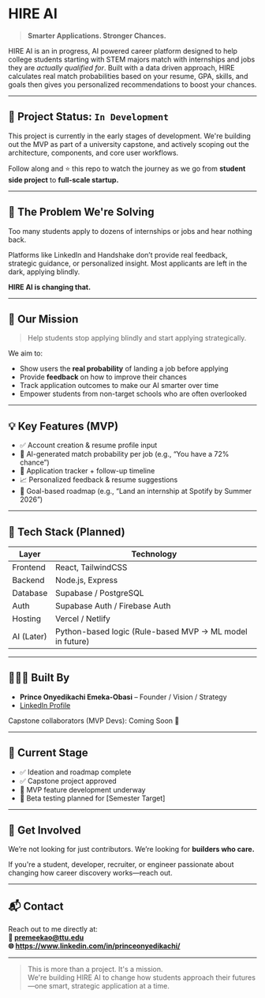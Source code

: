 # HIRE AI

> **Smarter Applications. Stronger Chances.**

HIRE AI is an in progress, AI powered career platform designed to help college students starting with STEM majors match with internships and jobs they are *actually qualified for*. Built with a data driven approach, HIRE calculates real match probabilities based on your resume, GPA, skills, and goals then gives you personalized recommendations to boost your chances.

---

## 🚧 Project Status: `In Development`

This project is currently in the early stages of development. We're building out the MVP as part of a university capstone, and actively scoping out the architecture, components, and core user workflows.

Follow along and ⭐️ this repo to watch the journey as we go from **student side project** to **full-scale startup.**

---

## 🧠 The Problem We're Solving

Too many students apply to dozens of internships or jobs and hear nothing back.

Platforms like LinkedIn and Handshake don’t provide real feedback, strategic guidance, or personalized insight. Most applicants are left in the dark, applying blindly.

**HIRE AI is changing that.**

---

## 🎯 Our Mission

> Help students stop applying blindly and start applying strategically.

We aim to:
- Show users the **real probability** of landing a job before applying
- Provide **feedback** on how to improve their chances
- Track application outcomes to make our AI smarter over time
- Empower students from non-target schools who are often overlooked

---

## 💡 Key Features (MVP)

- ✅ Account creation & resume profile input
- 🔢 AI-generated match probability per job (e.g., “You have a 72% chance”)
- 📌 Application tracker + follow-up timeline
- 📈 Personalized feedback & resume suggestions
- 🎯 Goal-based roadmap (e.g., “Land an internship at Spotify by Summer 2026”)

---

## 🧱 Tech Stack (Planned)

| Layer       | Technology            |
|-------------|------------------------|
| Frontend    | React, TailwindCSS     |
| Backend     | Node.js, Express       |
| Database    | Supabase / PostgreSQL  |
| Auth        | Supabase Auth / Firebase Auth |
| Hosting     | Vercel / Netlify       |
| AI (Later)  | Python-based logic (Rule-based MVP → ML model in future) |

---

## 👨🏽‍💻 Built By

- **Prince Onyedikachi Emeka-Obasi** – Founder / Vision / Strategy  
- [LinkedIn Profile](https://www.linkedin.com/in/princeonyedikachi/)

Capstone collaborators (MVP Devs): Coming Soon 🚀

---

## 📍 Current Stage

- ✅ Ideation and roadmap complete  
- ✅ Capstone project approved  
- 🔨 MVP feature development underway  
- 📣 Beta testing planned for [Semester Target]  

---

## 🤝 Get Involved

We’re not looking for just contributors. We’re looking for **builders who care.**

If you're a student, developer, recruiter, or engineer passionate about changing how career discovery works—reach out.

---

## 📬 Contact

Reach out to me directly at:  
**📧 premeekao@ttu.edu**  
**🌐 https://www.linkedin.com/in/princeonyedikachi/**

---

> This is more than a project. It's a mission.  
We're building HIRE AI to change how students approach their futures—one smart, strategic application at a time.

